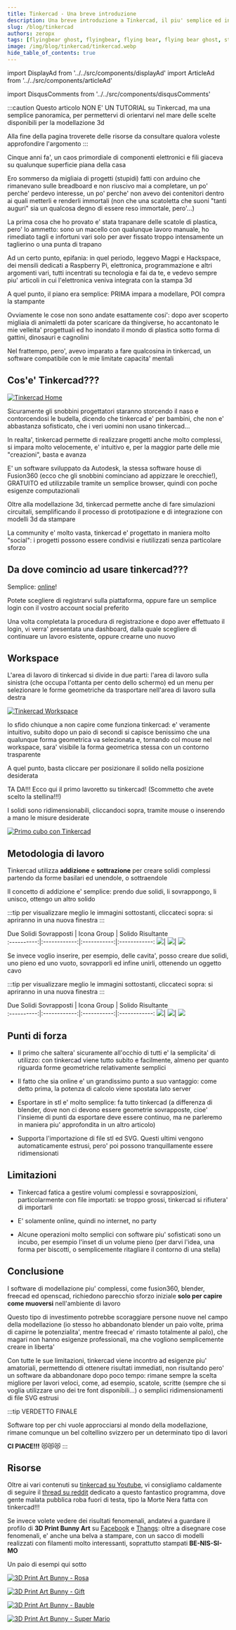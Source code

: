 ```yaml
---
title: Tinkercad - Una breve introduzione
description: Una breve introduzione a Tinkercad, il piu' semplice ed intuitivo programma per la modellazione 3d, gratis ed online
slug: /blog/tinkercad
authors: zeropx
tags: [flyingbear ghost, flyingbear, flying bear, flying bear ghost, stampa 3d, 3d printing, blender, openscad, tinkercad, fusion360]
image: /img/blog/tinkercad/tinkercad.webp
hide_table_of_contents: true
---
```


import DisplayAd from '../../src/components/displayAd'
import ArticleAd from '../../src/components/articleAd'

import DisqusComments from '../../src/components/disqusComments'


:::caution
Questo articolo NON E' UN TUTORIAL su Tinkercad, ma una semplice panoramica, per permettervi di orientarvi nel mare delle scelte disponibili per la modellazione 3d

Alla fine della pagina troverete delle risorse da consultare qualora voleste approfondire l'argomento
:::

Cinque anni fa', un caos primordiale di componenti elettronici e fili giaceva su qualunque superficie piana della casa

Ero sommerso da migliaia di progetti (stupidi) fatti con arduino che rimanevano sulle breadboard e non riuscivo mai a completare, un po' perche' perdevo interesse, un po' perche' non avevo dei contenitori dentro ai quali metterli e renderli immortali (non che una scatoletta che suoni "tanti auguri" sia un qualcosa degno di essere reso immortale, pero'...)

La prima cosa che ho provato e' stata trapanare delle scatole di plastica, pero' lo ammetto: sono un macello con qualunque lavoro manuale, ho rimediato tagli e infortuni vari solo per aver fissato troppo intensamente un taglierino o una punta di trapano

Ad un certo punto, epifania: in quel periodo, leggevo Magpi e Hackspace, dei mensili dedicati a Raspberry Pi, elettronica, programmazione e altri argomenti vari, tutti incentrati su tecnologia e fai da te, e vedevo sempre piu' articoli in cui l'elettronica veniva integrata con la stampa 3d

A quel punto, il piano era semplice: PRIMA impara a modellare, POI compra la stampante

<ArticleAd/>

Ovviamente le cose non sono andate esattamente cosi': dopo aver scoperto migliaia di animaletti da poter scaricare da thingiverse, ho accantonato le mie velleita' progettuali ed ho inondato il mondo di plastica sotto forma di gattini, dinosauri e cagnolini

Nel frattempo, pero', avevo imparato a fare qualcosina in tinkercad, un software compatibile con le mie limitate capacita' mentali

<DisplayAd/>

## Cos'e' Tinkercad???

[ ![Tinkercad Home](/img/blog/tinkercad/tinkercad.webp) ](/img/blog/tinkercad/tinkercad.webp)

Sicuramente gli snobbini progettatori staranno storcendo il naso e contorcendosi le budella, dicendo che tinkercad e' per bambini, che non e' abbastanza sofisticato, che i veri uomini non usano tinkercad...

In realta', tinkercad permette di realizzare progetti anche molto complessi, si impara molto velocemente, e' intuitivo e, per la maggior parte delle mie "creazioni", basta e avanza

E' un software sviluppato da Autodesk, la stessa software house di Fusion360 (ecco che gli snobbini cominciano ad appizzare le orecchie!), GRATUITO ed utilizzabile tramite un semplice browser, quindi con poche esigenze computazionali

Oltre alla modellazione 3d, tinkercad permette anche di fare simulazioni circuitali, semplificando il processo di prototipazione e di integrazione con modelli 3d da stampare

La community e' molto vasta, tinkercad e' progettato in maniera molto "social": i progetti possono essere condivisi e riutilizzati senza particolare sforzo


<DisplayAd/>

## Da dove comincio ad usare tinkercad???

Semplice: [online](https://www.tinkercad.com/)!

Potete scegliere di registrarvi sulla piattaforma, oppure fare un semplice login con il vostro account social preferito

Una volta completata la procedura di registrazione e dopo aver effettuato il login, vi verra' presentata una dashboard, dalla quale scegliere di continuare un lavoro esistente, oppure crearne uno nuovo

## Workspace

L'area di lavoro di tinkercad si divide in due parti: l'area di lavoro sulla sinistra (che occupa l'ottanta per cento dello schermo) ed un menu per selezionare le forme geometriche da trasportare nell'area di lavoro sulla destra

[ ![Tinkercad Workspace](/img/blog/tinkercad/tinkercadWorkspace.webp) ](/img/blog/tinkercad/tinkercadWorkspace.webp)

Io sfido chiunque a non capire come funziona tinkercad: e' veramente intuitivo, subito dopo un paio di secondi si capisce benissimo che una qualunque forma geometrica va selezionata e, tornando col mouse nel workspace, sara' visibile la forma geometrica stessa con un contorno trasparente

A quel punto, basta cliccare per posizionare il solido nella posizione desiderata

TA DA!!! Ecco qui il primo lavoretto su tinkercad! (Scommetto che avete scelto la stellina!!!)

I solidi sono ridimensionabili, cliccandoci sopra, tramite mouse o inserendo a mano le misure desiderate

[ ![Primo cubo con Tinkercad](/img/blog/tinkercad/cuboTinkercad.webp) ](/img/blog/tinkercad/cuboTinkercad.webp)

<DisplayAd/>

## Metodologia di lavoro

Tinkercad utilizza **addizione** e **sottrazione** per creare solidi complessi partendo da forme basilari ed unendole, o sottraendole

Il concetto di addizione e' semplice: prendo due solidi, li sovrappongo, li unisco, ottengo un altro solido

:::tip
per visualizzare meglio le immagini sottostanti, cliccateci sopra: si apriranno in una nuova finestra
:::

Due Solidi Sovrapposti | Icona Group | Solido Risultante  
:----------:|:------------:|:-----------:|:------------:
[![](/img/blog/tinkercad/oggettiSovrapposti.webp)](/img/blog/tinkercad/oggettiSovrapposti.webp)|  [![](/img/blog/tinkercad/iconaUnione.webp)](/img/blog/tinkercad/iconaUnione.webp)|  [![](/img/blog/tinkercad/oggettiUniti.webp)](/img/blog/tinkercad/oggettiUniti.webp)


Se invece voglio inserire, per esempio, delle cavita', posso creare due solidi, uno pieno ed uno vuoto, sovrapporli ed infine unirli, ottenendo un oggetto cavo

:::tip
per visualizzare meglio le immagini sottostanti, cliccateci sopra: si apriranno in una nuova finestra
:::

Due Solidi Sovrapposti | Icona Group | Solido Risultante  
:----------:|:------------:|:-----------:|:------------:
[![](/img/blog/tinkercad/unSolidoUnVuoto.webp)](/img/blog/tinkercad/unSolidoUnVuoto.webp)|  [![](/img/blog/tinkercad/solidoVuotoSovrapposti.webp)](/img/blog/tinkercad/solidoVuotoSovrapposti.webp)|  [![](/img/blog/tinkercad/sottrazione.webp)](/img/blog/tinkercad/sottrazione.webp)

<DisplayAd/>

## Punti di forza

- Il primo che saltera' sicuramente all'occhio di tutti e' la semplicita' di utilizzo: con tinkercad viene tutto subito e facilmente, almeno per quanto riguarda forme geometriche relativamente semplici

- Il fatto che sia online e' un grandissimo punto a suo vantaggio: come detto prima, la potenza di calcolo viene spostata lato server

- Esportare in stl e' molto semplice: fa tutto tinkercad (a differenza di blender, dove non ci devono essere geometrie sovrapposte, cioe' l'insieme di punti da esportare deve essere continuo, ma ne parleremo in maniera piu' approfondita in un altro articolo)

- Supporta l'importazione di file stl ed SVG. Questi ultimi vengono automaticamente estrusi, pero' poi possono tranquillamente essere ridimensionati

## Limitazioni

- Tinkercad fatica a gestire volumi complessi e sovrapposizioni, particolarmente con file importati: se troppo grossi, tinkercad si rifiutera' di importarli

- E' solamente online, quindi no internet, no party

- Alcune operazioni molto semplici con software piu' sofisticati sono un incubo, per esempio l'inset di un volume pieno (per darvi l'idea, una forma per biscotti, o semplicemente ritagliare il contorno di una stella)

<DisplayAd/>

## Conclusione

I software di modellazione piu' complessi, come fusion360, blender, freecad ed openscad, richiedono parecchio sforzo iniziale **solo per capire come muoversi** nell'ambiente di lavoro

Questo tipo di investimento potrebbe scoraggiare persone nuove nel campo della modellazione (io stesso ho abbandonato blender un paio volte, prima di capirne le potenzialita', mentre freecad e' rimasto totalmente al palo), che magari non hanno esigenze professionali, ma che vogliono semplicemente creare in liberta'

Con tutte le sue limitazioni, tinkercad viene incontro ad esigenze piu' amatoriali, permettendo di ottenere risultati immediati, non risultando pero' un software da abbandonare dopo poco tempo: rimane sempre la scelta migliore per lavori veloci, come, ad esempio, scatole, scritte (sempre che si voglia utilizzare uno dei tre font disponibili...) o semplici ridimensionamenti di file SVG estrusi

:::tip VERDETTO FINALE

Software top per chi vuole approcciarsi al mondo della modellazione, rimane comunque un bel coltellino svizzero per un determinato tipo di lavori

**CI PIACE!!!** 😻😻😻
:::

## Risorse
Oltre ai vari contenuti su [tinkercad su Youtube](https://www.youtube.com/results?search_query=tinkercad), vi consigliamo caldamente di seguire il [thread su reddit](https://www.reddit.com/r/tinkercad/) dedicato a questo fantastico programma, dove gente malata pubblica roba fuori di testa, tipo la Morte Nera fatta con tinkercad!!!

Se invece volete vedere dei risultati fenomenali, andatevi a guardare il profilo di **3D Print Bunny Art** su [Facebook](https://www.facebook.com/profile.php?id=100072413245760) e [Thangs](https://thangs.com/3dprintbunny): oltre a disegnare cose fenomenali, e' anche una belva a stampare, con un sacco di modelli realizzati con filamenti molto interessanti, soprattutto stampati **BE-NIS-SI-MO**

Un paio di esempi qui sotto

[ ![3D Print Art Bunny - Rosa](/img/blog/tinkercad/rose.webp) ](/img/blog/tinkercad/rose.webp)

[ ![3D Print Art Bunny - Gift](/img/blog/tinkercad/gift.webp) ](/img/blog/tinkercad/gift.webp)

[ ![3D Print Art Bunny - Bauble](/img/blog/tinkercad/bauble.webp) ](/img/blog/tinkercad/bauble.webp)

[ ![3D Print Art Bunny - Super Mario](/img/blog/tinkercad/superMario.webp) ](/img/blog/tinkercad/superMario.webp)

<DisqusComments
  slug="/blog/tinkercad"
  articleId="3"
  title="Introduzione_a_tinkercad"
/>